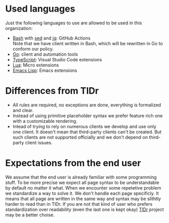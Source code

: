 # Used languages

Just the following languages to use are allowed to be used in this organization:

- [Bash](https://en.wikipedia.org/wiki/Bash_\(Unix_shell\)) with [sed](https://en.wikipedia.org/wiki/Sed) and [jq](https://en.wikipedia.org/wiki/Jq_\(programming_language\)): GitHub Actions  
  Note that we have client written in Bash, which will be rewritten in Go to conform our policy.
- [Go](https://en.wikipedia.org/wiki/Go_\(programming_language): client and
  automation tools
- [TypeScript](https://en.wikipedia.org/wiki/TypeScript): Visual Studio Code
  extensions
- [Lua](https://en.wikipedia.org/wiki/Lua_\(programming_language\)): Micro extensions
- [Emacs Lisp](https://en.wikipedia.org/wiki/Emacs_Lisp): Emacs extensions

# Differences from TlDr

- All rules are required, no exceptions are done, everything is formalized and
  clear.
- Instead of using primitive placeholder syntax we prefer feature rich one with
  a customizable rendering.
- Intead of trying to rely on numerous clients we develop and use only one
  client. It doesn't mean that third-party clients can't be created. But such
  clients are not supported officially and we don't depend on third-party client
  issues.

# Expectations from the end user

We assume that the end user is already familiar with some programming stuff. To
be more precise we expect all page syntax to be understandable by default no
matter it what. When we encounter some repetetive problem we standardize a way
to solve it. We don't handle each page specificly. It means that all page are
written in the same way and syntax may be slithtly harder to read than in TlDr.
If you are not that kind of user who prefers standardization over readability
(even the last one is kept okay) [TlDr](https://github.com/tldr-pages) project
may be a better choise.

